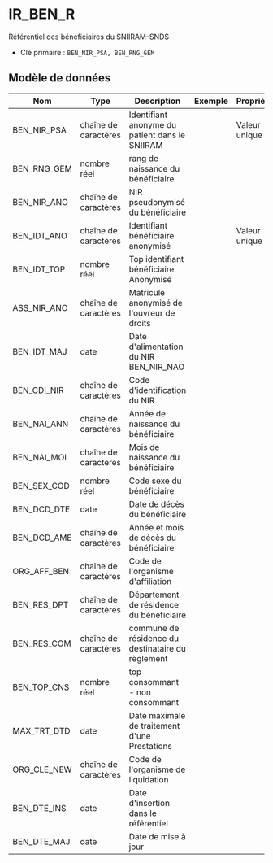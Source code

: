 # IR_BEN_R

Référentiel des bénéficiaires du SNIIRAM-SNDS

- Clé primaire : `BEN_NIR_PSA, BEN_RNG_GEM`

## Modèle de données

|Nom|Type|Description|Exemple|Propriétés|
|-|-|-|-|-|
|BEN_NIR_PSA|chaîne de caractères|Identifiant anonyme du patient dans le SNIIRAM||Valeur unique|
|BEN_RNG_GEM|nombre réel|rang de naissance du bénéficiaire|||
|BEN_NIR_ANO|chaîne de caractères|NIR pseudonymisé du bénéficiaire|||
|BEN_IDT_ANO|chaîne de caractères|Identifiant bénéficiaire anonymisé||Valeur unique|
|BEN_IDT_TOP|nombre réel|Top identifiant bénéficiaire Anonymisé|||
|ASS_NIR_ANO|chaîne de caractères|Matricule anonymisé de l'ouvreur de droits|||
|BEN_IDT_MAJ|date|Date d'alimentation du NIR BEN_NIR_NAO|||
|BEN_CDI_NIR|chaîne de caractères|Code d'identification du NIR|||
|BEN_NAI_ANN|chaîne de caractères|Année de naissance du bénéficiaire|||
|BEN_NAI_MOI|chaîne de caractères|Mois de naissance du bénéficiaire|||
|BEN_SEX_COD|nombre réel|Code sexe du bénéficiaire|||
|BEN_DCD_DTE|date|Date de décès du bénéficiaire|||
|BEN_DCD_AME|chaîne de caractères|Année et mois de décès du bénéficiaire|||
|ORG_AFF_BEN|chaîne de caractères|Code de l'organisme d'affiliation|||
|BEN_RES_DPT|chaîne de caractères|Département de résidence du bénéficiaire|||
|BEN_RES_COM|chaîne de caractères|commune de résidence du destinataire du règlement|||
|BEN_TOP_CNS|nombre réel|top consommant - non consommant|||
|MAX_TRT_DTD|date|Date maximale de traitement d'une Prestations|||
|ORG_CLE_NEW|chaîne de caractères|Code de l'organisme de liquidation|||
|BEN_DTE_INS|date|Date d'insertion dans le référentiel|||
|BEN_DTE_MAJ|date|Date de mise à jour|||
